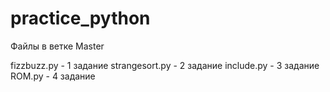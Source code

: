 # practice_python
Файлы в ветке Master

fizzbuzz.py - 1 задание 
strangesort.py - 2 задание
include.py - 3 задание
ROM.py - 4 задание
